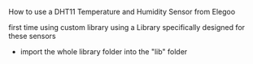 How to use a DHT11 Temperature and Humidity Sensor from Elegoo

first time using custom library
using a Library specifically designed for these sensors
* import the whole library folder into the "lib" folder

